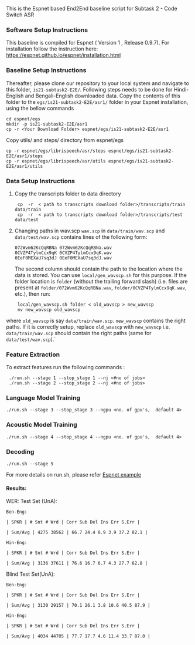This is the Espnet based End2End baseline script for Subtask 2 - Code Switch ASR

### Software Setup Instructions
This baseline is compiled for Espnet ( Version 1 , Release 0.9.7). 
For installation follow the instruction here: https://espnet.github.io/espnet/installation.html

###  Baseline Setup Instructions
Thereafter, please clone our repository to your local system and navigate to this folder, `is21-subtask2-E2E/`. Following  steps needs to be done for Hindi-English and Bengali-English downloaded data.  Copy the contents of this folder to the `egs/is21-subtask2-E2E/asr1/` folder in your Espnet installation, using the bellow commands 

    cd espnet/egs
    mkdir -p is21-subtask2-E2E/asr1
    cp -r <Your Download Folder> espnet/egs/is21-subtask2-E2E/asr1
    
Copy utils/ and steps/ directory from espnet/egs  

    cp -r espnet/egs/librispeech/asr/steps espnet/egs/is21-subtask2-E2E/asr1/steps 
    cp -r espnet/egs/librispeech/asr/utils espnet/egs/is21-subtask2-E2E/asr1/utils 


    
### Data Setup Instructions
1. Copy the transcripts folder to data directory 

	    cp  -r  < path to transcripts download folder>/transcripts/train  data/train
	    cp  -r  < path to transcripts download folder>/transcripts/test  data/test 

2. Changing paths in wav.scp
`wav.scp`  in  `data/train/wav.scp`  and  `data/test/wav.scp`  contains lines of the following form:

    ```
    072Wvm62KcQqRBNa 072Wvm62KcQqRBNa.wav
    0CVZP4TylmCcx9qK 0CVZP4TylmCcx9qK.wav
    0EeF0MEXaU7sq3dJ 0EeF0MEXaU7sq3dJ.wav
    ```
    The second column should contain the path to the location where the data is stored. You can use  `local/gen_wavscp.sh`  for this purpose. If the folder location is  `folder`  (without the trailing forward slash) (i.e. files are present at  `folder/072Wvm62KcQqRBNa.wav`,  `folder/0CVZP4TylmCcx9qK.wav`, etc.), then run:

	    local/gen_wavscp.sh folder < old_wavscp > new_wavscp
        mv new_wavscp old_wavscp

where  `old_wavscp`  is say  `data/train/wav.scp`.  `new_wavscp`  contains the right 	paths. If it is correctly setup, replace  `old_wavscp`  with  `new_wavscp`  i.e.  `data/train/wav.scp`  should contain the right paths (same for  `data/test/wav.scp`).`

### Feature Extraction 

To extract features run the following commands : 

     ./run.sh --stage 1 --stop_stage 1 --nj <#no of jobs> 
     ./run.sh --stage 2 --stop_stage 2 --nj <#no of jobs> 

### Language Model Training 

    ./run.sh --stage 3 --stop_stage 3 --ngpu <no. of gpu's,  default 4> 

### Acoustic Model Training 

    ./run.sh --stage 4 --stop_stage 4 --ngpu <no. of gpu's,  default 4>

### Decoding 

    ./run.sh --stage 5  

For more details on run.sh, please refer [Espnet example](https://espnet.github.io/espnet/tutorial.html) 

#### Results:

WER:
Test Set (UnA):

	Ben-Eng:

	| SPKR | # Snt # Wrd | Corr Sub Del Ins Err S.Err |

	| Sum/Avg | 4275 38562 | 66.7 24.4 8.9 3.9 37.2 82.1 |

	Hin-Eng:

	| SPKR | # Snt # Wrd | Corr Sub Del Ins Err S.Err |

	| Sum/Avg | 3136 37611 | 76.6 16.7 6.7 4.3 27.7 62.8 |

  

Blind Test Set(UnA):

	Ben-Eng:

	| SPKR | # Snt # Wrd | Corr Sub Del Ins Err S.Err |

	| Sum/Avg | 3130 29157 | 70.1 26.1 3.8 10.6 40.5 87.9 |

	Hin-Eng:

	| SPKR | # Snt # Wrd | Corr Sub Del Ins Err S.Err |

	| Sum/Avg | 4034 44705 | 77.7 17.7 4.6 11.4 33.7 87.0 |
